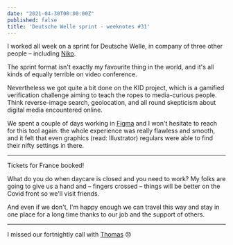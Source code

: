 ```yaml
---
date: "2021-04-30T00:00:00Z"
published: false
title: 'Deutsche Welle sprint - weeknotes #31'
---
```


I worked all week on a sprint for Deutsche Welle, in company of three other people – including [Niko](https://niko.io/).

The sprint format isn't exactly my favourite thing in the world, and it's all kinds of equally terrible on video conference.

Nevertheless we got quite a bit done on the KID project, which is a gamified verification challenge aiming to teach the ropes to media-curious people. Think reverse-image search, geolocation, and all round skepticism about digital media encountered online.

We spent a couple of days working in [Figma](https://figma.com) and I won't hesitate to reach for this tool again: the whole experience was really flawless and smooth, and it felt that even graphics (read: Illustrator) regulars were able to find their nifty settings in there.

---

Tickets for France booked! 

What do you do when daycare is closed and you need to work? My folks are going to give us a hand and – fingers crossed – things will be better on the Covid front so we'll visit friends.

And even if we don't, I'm happy enough we can travel this way and stay in one place for a long time thanks to our job and the support of others.

---

I missed our fortnightly call with [Thomas](https://oncletom.io/) 😞
